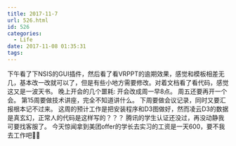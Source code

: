 ```yaml
---
title: 2017-11-7
url: 526.html
id: 526
categories:
  - Life
date: 2017-11-08 01:35:31
tags:
---
```


下午看了下NSIS的GUI插件，然后看了看VRPPT的逾期效果，感觉和模板相差无几，基本改一改就可以了，但是有些小地方需要修改。对着文档看了看代码，感觉这又是一波天书。 晚上开会的几个噩耗: 开会改成周一早8点。 周五还要再开一个会。 第15周要做技术讲座，完全不知道讲什么。 下周要做会议记录，同时又要汇报根本记不过来。 这周的预计工作是把安装程序和D3图做好，然而凌云D3的数据是真玄幻，正常人的代码是这样写的？？？ 腾讯的学生认证还没过，再没动静我可要找客服了。 今天惊闻拿到美团offer的学长去实习的工资是一天600，要不我去工作吧🌚🌚